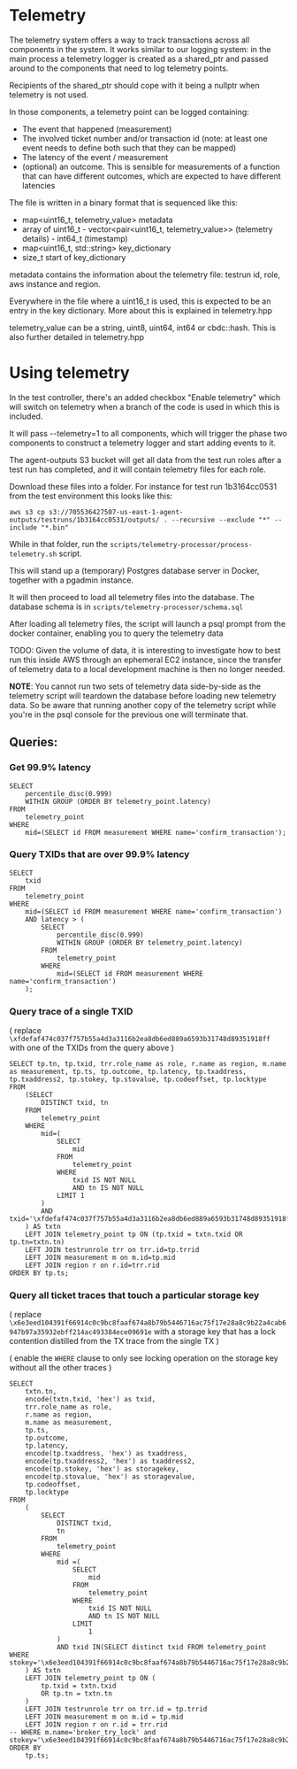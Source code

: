 # Telemetry

The telemetry system offers a way to track transactions across all components
in the system. It works similar to our logging system: in the main process a
telemetry logger is created as a shared_ptr and passed around to the components
that need to log telemetry points.

Recipients of the shared_ptr should cope with it being a nullptr when telemetry
is not used.

In those components, a telemetry point can be logged containing:

- The event that happened (measurement)
- The involved ticket number and/or transaction id (note: at least one event needs to define both such that they can be mapped)
- The latency of the event / measurement
- (optional) an outcome. This is sensible for measurements of a function that can have different outcomes, which are expected to have different latencies

The file is written in a binary format that is sequenced like this:

- map<uint16_t, telemetry_value> metadata
- array of uint16_t - vector<pair<uint16_t, telemetry_value>> (telemetry details) - int64_t (timestamp)
- map<uint16_t, std::string> key_dictionary
- size_t start of key_dictionary

metadata contains the information about the telemetry file: testrun id, role, aws instance and region.

Everywhere in the file where a uint16_t is used, this is expected to be an entry
in the key dictionary. More about this is explained in telemetry.hpp

telemetry_value can be a string, uint8, uint64, int64 or cbdc::hash. This is also
further detailed in telemetry.hpp

# Using telemetry

In the test controller, there's an added checkbox "Enable telemetry" which will
switch on telemetry when a branch of the code is used in which this is included.

It will pass --telemetry=1 to all components, which will trigger the phase two
components to construct a telemetry logger and start adding events to it.

The agent-outputs S3 bucket will get all data from the test run roles after a
test run has completed, and it will contain telemetry files for each role.

Download these files into a folder. For instance for test run 1b3164cc0531 from the test environment this
looks like this:

```
aws s3 cp s3://705536427507-us-east-1-agent-outputs/testruns/1b3164cc0531/outputs/ . --recursive --exclude "*" --include "*.bin"
```

While in that folder, run the `scripts/telemetry-processor/process-telemetry.sh` script.

This will stand up a (temporary) Postgres database server in Docker, together with a pgadmin instance.

It will then proceed to load all telemetry files into the database. The database schema is in `scripts/telemetry-processor/schema.sql`

After loading all telemetry files, the script will launch a psql prompt from the docker container, enabling you to query the telemetry data

TODO: Given the volume of data, it is interesting to investigate how to best run this inside AWS through an ephemeral EC2 instance, since the transfer of telemetry data to a local development machine is then no longer needed.

**NOTE**: You cannot run two sets of telemetry data side-by-side as the telemetry script will teardown the database before loading new telemetry data. So be aware that running another copy of the telemetry script while you're in the psql console for the previous one will terminate that.

## Queries:

### Get 99.9% latency

```
SELECT
    percentile_disc(0.999)
    WITHIN GROUP (ORDER BY telemetry_point.latency)
FROM
    telemetry_point
WHERE
    mid=(SELECT id FROM measurement WHERE name='confirm_transaction');
```

### Query TXIDs that are over 99.9% latency

```
SELECT
    txid
FROM
    telemetry_point
WHERE
    mid=(SELECT id FROM measurement WHERE name='confirm_transaction')
    AND latency > (
        SELECT
            percentile_disc(0.999)
            WITHIN GROUP (ORDER BY telemetry_point.latency)
        FROM
            telemetry_point
        WHERE
            mid=(SELECT id FROM measurement WHERE name='confirm_transaction')
    );
```

### Query trace of a single TXID

( replace `\xfdefaf474c037f757b55a4d3a3116b2ea8db6ed889a6593b31748d89351918ff` with one of the TXIDs from the query above )

```
SELECT tp.tn, tp.txid, trr.role_name as role, r.name as region, m.name as measurement, tp.ts, tp.outcome, tp.latency, tp.txaddress, tp.txaddress2, tp.stokey, tp.stovalue, tp.codeoffset, tp.locktype
FROM
    (SELECT
        DISTINCT txid, tn
    FROM
        telemetry_point
    WHERE
        mid=(
            SELECT
                mid
            FROM
                telemetry_point
            WHERE
                txid IS NOT NULL
                AND tn IS NOT NULL
            LIMIT 1
        )
        AND txid='\xfdefaf474c037f757b55a4d3a3116b2ea8db6ed889a6593b31748d89351918ff'
    ) AS txtn
    LEFT JOIN telemetry_point tp ON (tp.txid = txtn.txid OR tp.tn=txtn.tn)
    LEFT JOIN testrunrole trr on trr.id=tp.trrid
    LEFT JOIN measurement m on m.id=tp.mid
    LEFT JOIN region r on r.id=trr.rid
ORDER BY tp.ts;
```

### Query all ticket traces that touch a particular storage key

( replace `\x6e3eed104391f66914c0c9bc8faaf674a8b79b5446716ac75f17e28a8c9b22a4cab6947b97a35932ebff214ac493384ece09691e` with a storage key that has a lock contention distilled from the TX trace from the single TX )

( enable the `WHERE` clause to only see locking operation on the storage key without all the other traces )

```
SELECT
    txtn.tn,
    encode(txtn.txid, 'hex') as txid,
    trr.role_name as role,
    r.name as region,
    m.name as measurement,
    tp.ts,
    tp.outcome,
    tp.latency,
    encode(tp.txaddress, 'hex') as txaddress,
    encode(tp.txaddress2, 'hex') as txaddress2,
    encode(tp.stokey, 'hex') as storagekey,
    encode(tp.stovalue, 'hex') as storagevalue,
    tp.codeoffset,
    tp.locktype
FROM
    (
        SELECT
            DISTINCT txid,
            tn
        FROM
            telemetry_point
        WHERE
            mid =(
                SELECT
                    mid
                FROM
                    telemetry_point
                WHERE
                    txid IS NOT NULL
                    AND tn IS NOT NULL
                LIMIT
                    1
            )
            AND txid IN(SELECT distinct txid FROM telemetry_point WHERE stokey='\x6e3eed104391f66914c0c9bc8faaf674a8b79b5446716ac75f17e28a8c9b22a4cab6947b97a35932ebff214ac493384ece09691e')
    ) AS txtn
    LEFT JOIN telemetry_point tp ON (
        tp.txid = txtn.txid
        OR tp.tn = txtn.tn
    )
    LEFT JOIN testrunrole trr on trr.id = tp.trrid
    LEFT JOIN measurement m on m.id = tp.mid
    LEFT JOIN region r on r.id = trr.rid
-- WHERE m.name='broker_try_lock' and stokey='\x6e3eed104391f66914c0c9bc8faaf674a8b79b5446716ac75f17e28a8c9b22a4cab6947b97a35932ebff214ac493384ece09691e'
ORDER BY
    tp.ts;
```
